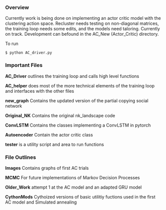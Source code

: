 


### Overview 
Currently work is being done on implementing an actor critic model with the clustering action space. Recluster needs testing on non-diagonal matrices, the training loop needs some edits, and the models need taloring. Currently on track. Development can befound in the AC_New (Actor_Critic) directory. 

To run
```
$ python AC_driver.py
```

### Important Files
**AC_Driver** outlines the training loop and calls high level functions

**AC_helper** does most of the more technical elements of the training loop and interfaces with the other files

**new_graph** Contains the updated version of the partial copying social network

**Original_NK** Contains the original nk_landscape code

**ConvLSTM** Contains the classes implementing a ConvLSTM in pytorch

**Autoencoder** Contain the actor critic class

**tester** is a utility script and area to run functions

### File Outlines
**Images** Contains graphs of first AC trials

**MCMC** For future implementations of Markov Decision Processes

**Older_Work** attempt 1 at the AC model and an adapted GRU model

**CythonMods** Cythoized versions of basic utilitiy fuctions used in the first AC model and Simulated annealing

